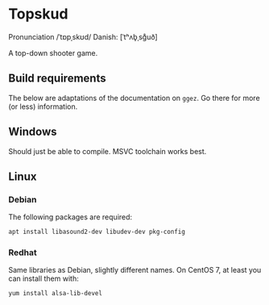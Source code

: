 # Topskud

Pronunciation /ˈtɒpˌskʊd/
Danish: [ˈtʰʌb̥ˌsg̊uð]

A top-down shooter game.

## Build requirements

The below are adaptations of the documentation on `ggez`. Go there for more (or less) information.

## Windows

Should just be able to compile. MSVC toolchain works best.

## Linux

### Debian

The following packages are required:

```sh
apt install libasound2-dev libudev-dev pkg-config
```

### Redhat

Same libraries as Debian, slightly different names. On CentOS 7, at
least you can install them with:

```sh
yum install alsa-lib-devel
```
